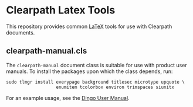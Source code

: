 Clearpath Latex Tools
=====================

This repository provides common [LaTeX](http://www.latex-project.org/) tools
for use with Clearpath documents.


clearpath-manual.cls
--------------------

The `clearpath-manual` document class is suitable for use with product user
manuals. To install the packages upon which the class depends, run:

    sudo tlmgr install everypage background titlesec microtype upquote \
                       enumitem tcolorbox environ trimspaces siunitx

For an example usage, see the [Dingo User Manual](https://github.com/dingo/dingo-user-manual).

